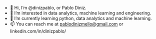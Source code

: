 - 👋 Hi, I’m @dinizpablo, or Pablo Diniz. 
- 👀 I’m interested in data analytics, machine learning and engineering.
- 🌱 I’m currently learning python, data analytics and machine learning.
- 📫 You can reach me at pablodinizmello@gmail.com or linkedin.com/in/dinizpablo/

<!---
dinizpablo/dinizpablo is a ✨ special ✨ repository because its `README.md` (this file) appears on your GitHub profile.
You can click the Preview link to take a look at your changes.
--->
